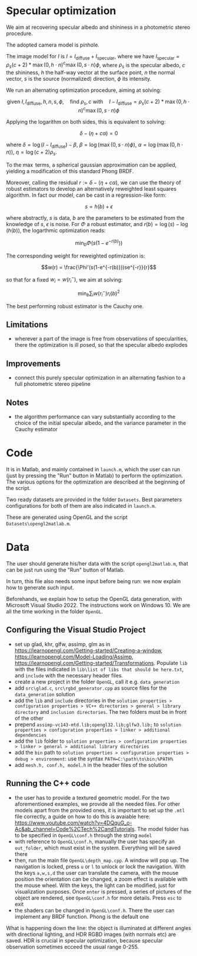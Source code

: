 # Specular optimization
We aim at recovering specular albedo and shininess in a photometric stereo procedure.

The adopted camera model is pinhole.

The image model for $I$ is $I = I_{\text{diffuse}} + I_{\text{specular}}$, where we have $I_{\text{specular}}=\rho_s(c+2)*\max(0, h \cdot n)^c \max(0, s\cdot n)\phi$, where $\rho_s$ is the specular albedo, $c$ the shininess, $h$ the half-way vector at the surface point, $n$ the normal vector, $s$ is the source (normalized) direction, $\phi$ its intensity.

We run an alternating optimization procedure, aiming at solving:

$$\text{given } I,I_{\text{diffuse}}, h, n, s, \phi, \quad \text{find } \rho_s, c \text{ with}\quad I - I_{\text{diffuse}}=\rho_s(c+2)*\max(0, h \cdot n)^c \max(0, s\cdot n)\phi $$

Applying the logarithm on both sides, this is equivalent to solving:

$$\delta -(\eta + c \alpha) = 0 $$

where $\delta = \log( I - I_{\text{diffuse}})-\beta$, $\beta = \log(\max(0, s\cdot n)\phi)$, $\alpha = \log(\max(0, h \cdot n))$, $\eta= \log(c+2)\rho_s$.

To the $\max$ terms, a spherical gaussian approximation can be applied, yielding a modification of this standard Phong BRDF.

Moreover, calling the residual $r:=\delta -(\eta + c \alpha)$, we can use the theory of robust estimators to develop an alternatively reweighted least squares algorithm. In fact our model, can be cast in a regression-like form:

$$s=h(b)+\epsilon$$

where abstractly, $s$ is data, $b$ are the parameters to be estimated from the knowledge of $s$, $\epsilon$ is noise. For $\Phi$ a robust estimator, and $r(b)=\log(s)-\log(h(b))$, the logarthmic optimization reads:

$$\min_b \Phi(s(1-e^{-r(b)}))$$

The corresponding weight for reweighted optimization is:

$$w(r) = \frac{\Phi'(s(1-e^{-r(b)}))se^{-r}}{r}$$

so that for a fixed $w_i=w(r_i^-)$, we aim at solving:

$$\min_b\sum_i w(r_i^-)r_i(b)^2$$

The best performing robust estimator is the Cauchy one.

## Limitations

- wherever a part of the image is free from observations of specularities, there the optimization is ill posed, so that the specular albedo explodes

## Improvements

- connect this purely specular optimization in an alternating fashion to a full photometric stereo pipeline

## Notes

- the algorithm performance can vary substantially according to the choice of the initial specular albedo, and the variance parameter in the Cauchy estimator

# Code

It is in Matlab, and mainly contained in `launch.m`, which the user can run (just by pressing the "Run" button in Matlab) to perform the optimization. The various options for the optimization are described at the beginning of the script.

Two ready datasets are provided in the folder `Datasets`. Best parameters configurations for both of them are also indicated in `launch.m`.

These are generated using OpenGL and the script `Datasets\opengl2matlab.m`.

# Data

The user should generate his/her data with the script `opengl2matlab.m`, that can be just run using the "Run" button of Matlab.

In turn, this file also needs some input before being run: we now explain how to generate such input.

Beforehands, we explain how to setup the OpenGL data generation, with Microsoft Visual Studio 2022. The instructions work on Windows 10. We are all the time working in the folder `OpenGL`.

## Configuring the Visual Studio Project
- set up glad, khr, glfw, assimp, glm as in https://learnopengl.com/Getting-started/Creating-a-window, https://learnopengl.com/Model-Loading/Assimp, https://learnopengl.com/Getting-started/Transformations. Populate `lib` with the files indicated in `lib\list of libs that should be here.txt`, and `include` with the necessary header files.
- create a new project in the folder `OpenGL`, call it e.g. `data_generation`
- add `src\glad.c`, `src\rgbd_generator.cpp` as source files for the `data_generation` solution
- add the `lib` and `include` directories in the `solution properties > configuration properties > VC++ directories > general > library directory` and `inclusion directories`. The two folders must be in front of the other
- prepend `assimp-vc143-mtd.lib;opengl32.lib;glfw3.lib;` to `solution properties > configuration properties > linker > additional dependencies`
- add the `lib` folder to `solution properties > configuration properties > linker > general > additional library directories`
- add the `bin` path to `solution properties > configuration properties > debug > environment`: use the syntax `PATH=C:\path\to\bin;%PATH%`
- add `mesh.h, conf.h, model.h` in the header files of the solution

## Running the C++ code
- the user has to provide a textured geometric model. For the two aforementioned examples, we provide all the needed files. For other models apart from the provided ones, it is important to set up the `.mtl` file correctly, a guide on how to do this is avaiable here: https://www.youtube.com/watch?v=4DQquG_o-Ac&ab_channel=Code%2CTech%2CandTutorials. The model folder has to be specified in `OpenGL\conf.h` through the string `model`
- with reference to `OpenGL\conf.h`, manually the user has specify an `out_folder`, which must exist in the system. Everything will be saved there
- then, run the main file `OpenGL\depth_map.cpp`. A window will pop up. The navigation is locked, press `u` or `l` to unlock or lock the navigation. With the keys `a,w,s,d` the user can translate the camera, with the mouse position the orientation can be changed, a zoom effect is available with the mouse wheel. With the keys, the light can be modified, just for visualization purposes. Once `enter` is pressed, a series of pictures of the object are rendered, see `OpenGL\conf.h` for more details. Press `esc` to exit
- the shaders can be changed in `OpenGL\conf.h`. There the user can implement any BRDF function. Phong is the default one

What is happening down the line: the object is illuminated at different angles with directional lighting, and HDR RGBD images (with normals etc) are saved. HDR is crucial in specular optimization, because specular observation sometimes ecceed the usual range 0-255.



